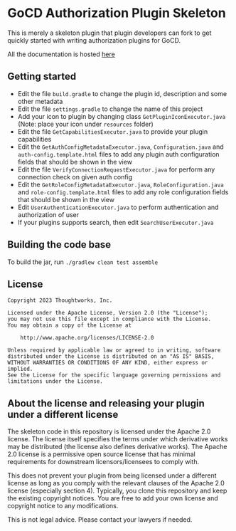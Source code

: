 # GoCD Authorization Plugin Skeleton

This is merely a skeleton plugin that plugin developers can fork to get quickly started with writing authorization plugins for GoCD.

All the documentation is hosted [here](https://plugin-api.gocd.io/current/authorization/)

## Getting started

* Edit the file `build.gradle` to change the plugin id, description and some other metadata
* Edit the file `settings.gradle` to change the name of this project
* Add your icon to plugin by changing class `GetPluginIconExecutor.java` (Note: place your icon under `resources` folder)
* Edit the file `GetCapabilitiesExecutor.java` to provide your plugin capabilities
* Edit the `GetAuthConfigMetadataExecutor.java`, `Configuration.java` and `auth-config.template.html` files to add any plugin auth configuration fields that should be shown in the view
* Edit the file `VerifyConnectionRequestExecutor.java` for perform any connection check on given auth config
* Edit the `GetRoleConfigMetadataExecutor.java`, `RoleConfiguration.java` and `role-config.template.html` files to add any role configuration fields that should be shown in the view
* Edit `UserAuthenticationExecutor.java` to perform authentication and authorization of user
* If your plugins supports search, then edit `SearchUserExecutor.java`

## Building the code base

To build the jar, run `./gradlew clean test assemble`

## License

```plain
Copyright 2023 Thoughtworks, Inc.

Licensed under the Apache License, Version 2.0 (the "License");
you may not use this file except in compliance with the License.
You may obtain a copy of the License at

    http://www.apache.org/licenses/LICENSE-2.0

Unless required by applicable law or agreed to in writing, software
distributed under the License is distributed on an "AS IS" BASIS,
WITHOUT WARRANTIES OR CONDITIONS OF ANY KIND, either express or implied.
See the License for the specific language governing permissions and
limitations under the License.
```

## About the license and releasing your plugin under a different license

The skeleton code in this repository is licensed under the Apache 2.0 license. The license itself specifies the terms
under which derivative works may be distributed (the license also defines derivative works). The Apache 2.0 license is a
permissive open source license that has minimal requirements for downstream licensors/licensees to comply with.

This does not prevent your plugin from being licensed under a different license as long as you comply with the relevant
clauses of the Apache 2.0 license (especially section 4). Typically, you clone this repository and keep the existing
copyright notices. You are free to add your own license and copyright notice to any modifications.

This is not legal advice. Please contact your lawyers if needed.
